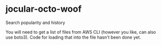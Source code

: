 # jocular-octo-woof
Search popularity and history

You will need to get a list of files from AWS CLI (however you like, can also use boto3). Code for loading that into the file hasn't been done yet.
